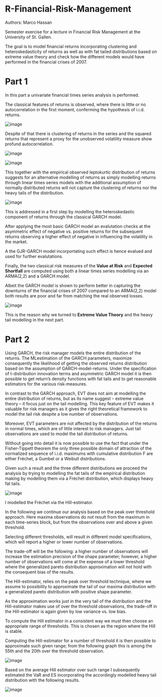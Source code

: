 # R-Financial-Risk-Management

Authors: Marco Hassan

Semester exercise for a lecture in Financial Risk Management at the University of St. Gallen.

The goal is to model financial returns incorporating clustering and heteroskedasticity of returns as well as with fat tailed distributions based on extreme value theory and check how the different models would have performed in the financial crises of 2007.

# Part 1

In this part a univariate financial times series analysis is performed. 

The classical features of returns is observed, where there is little or no autocorrelation in the first moment, conferming the hypothesis of i.i.d. returns.

![image](https://user-images.githubusercontent.com/42472072/52468141-76354b80-2b90-11e9-8ff2-a2ab430bd232.png)

Despite of that there is clustering of returns in the series and the squared returns that represent a proxy for the unobserved volatility measure show profund autocorrelation.

![image](https://user-images.githubusercontent.com/42472072/52468219-ba285080-2b90-11e9-92b9-6c76022cd63a.png)

![image](https://user-images.githubusercontent.com/42472072/52468211-ac72cb00-2b90-11e9-9da6-7e490752c7a6.png)

This together with the empirical observed leptokurtic distribution of returns suggests for an alternative modelling of returns as simply modelling returns through linear times series models with the additional assumption of normally distributed returns will not capture the clustering of returns nor the heavy tails of the distribution.


![image](https://user-images.githubusercontent.com/42472072/52468337-18553380-2b91-11e9-873e-a04427ee4640.png)

This is addressed in a first step by modelling the heteroskedastic component of returns through the classical GARCH model.

After applying the most basic GARCH model an evalutation checks at the asymmetric effect of negative vs. positive returns for the subsequent returns observing a higher effect of negative in influencing the volatility in the market.

A the GJR-GARCH model incorportating such effect is hence evalued and used for further evalutations.

Finally, the two classical risk measures of the **Value at Risk** and **Expected Shortfall** are computed using both a linear times series modelling via an ARMA(2,2) and a GARCH model.

Albeit the GARCH model is shown to perform better in capturing the downturns of the financial crises of 2007 compared to an ARMA(2,2) model both results are poor and far from matching the real observed losses.


![image](https://user-images.githubusercontent.com/42472072/52468645-ff00b700-2b91-11e9-8873-6b4cdb1b4917.png)



This is the reason why we turned to **Extreme Value Theory** and the heavy tail modelling in the next part.

# Part 2

Using GARCH, the risk manager models the entire distribution of the returns. The MLestimation
of the GARCH parameters, maximize consequently the likelihood of getting the
observed returns distribution based on the assumption of GARCH-model-returns. Under the
specification of t-distribution innovation terms and asymmetric GARCH model it is then
possible to get return’s density functions with fat tails and to get reasonable estimators for
the various risk-measures.

In contrast to the GARCH approach, EVT does not aim at modelling the entire distribution of
returns, but as its name suggest – extreme value theory – it focus just on the tail modelling.
This key feature of EVT makes it valuable for risk managers as it gives the right theoretical
framework to model the tail risk despite a low number of observations.

Moreover, EVT parameters are not affected by the distribution of the returns in normal times,
which are of little interest to risk managers. Just tail observations are used to model the tail
distribution of returns.

Without going into detail it is now possible to use the fact that under the Fisher-Tippett theorem the only three possible domain of attraction of the normalized sequence of i.i.d. maximums with cumulative distribution F are either Fréchet, a Gumbel or a Weibull distributions. 

Given such a result and the three different distributions we proceed the analysis by trying to modelling the fat tails of the empirical distribution making by modelling them via a Fréchet distribution, which displays heavy fat tails.

![image](https://user-images.githubusercontent.com/42472072/52469191-7daa2400-2b93-11e9-927b-7596c271e340.png)

I modelled the Fréchet via the Hill-estimator.

In the following we continue our analysis based on the peak over threshold approach. Here
maxima observations do not result from the maximum in each time-series block, but from the
observations over and above a given threshold.

Selecting different thresholds, will result in different model specifications, which will report a
higher or lower number of observations.

The trade-off will be the following: a higher number of observations will increase the
estimation precision of the shape parameter; however, a higher number of observations will
come at the expense of a lower threshold where the generalized pareto distribution
approximation will not hold with the consequent bias of the results.

The Hill-estimator, relies on the peak over threshold technique, where we assume to
possibility to approximate the tail of our maxima distribution with a generalized pareto
distribution with positive shape parameter.

As the approximation works just in the very tail of the distribution and the Hill-estimator
makes use of over the threshold observations, the trade-off in the Hill-estimator is again given
by low variance vs. low bias.

To compute the Hill estimator in a consistent way we must then choose an appropriate range
of thresholds. This is chosen as the region where the Hill is stable.

Computing the Hill-estimator for a number of threshold it is then possible to approximate such given range; from the following graph this is among the 55th and the 20th over the threshold observation.

![image](https://user-images.githubusercontent.com/42472072/52469458-26588380-2b94-11e9-822e-2079feef20c9.png)

Based on the average Hill estimator over such range I subsequently estimated the VaR and ES incorporating the accordingly modelled heavy tail distribution with the following results.

![image](https://user-images.githubusercontent.com/42472072/52469650-b7c7f580-2b94-11e9-8106-6ec5b1e39601.png)



